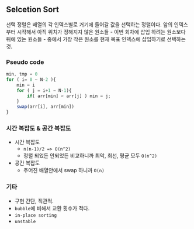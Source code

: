 ## Selcetion Sort

선택 정렬은 배열의 각 인덱스별로 거기에 들어갈 값을 선택하는 정렬이다. 앞의 인덱스부터 시작해서 아직 위치가 정해지지 않은 원소들 - 이번 회차에 삽입 하려는 원소보다 뒤에 있는 원소들 - 중에서 가장 작은 원소를 현재 목표 인덱스에 삽입하기로 선택하는 것.

### Pseudo code

```js
min, tmp = 0
for ( i= 0 ~ N-2 ){
    min = i
    for ( j = i+1 ~ N-1){
        if( arr[min] < arr[j] ) min = j;
    }
    swap(arr[i], arr[min])
}
```

### 시간 복잡도 & 공간 복잡도

- 시간 복잡도 
    - `n(n-1)/2 => O(n^2)`
    - 정렬 되었든 안되었든 비교하니까 최악, 최선, 평균 모두 `O(n^2)`
- 공간 복잡도
    - 주어진 배열안에서 swap 하니까 `O(n)`

### 기타

- 구현 간단, 직관적. 
- `bubble`에 비해서 교환 횟수가 적다.
- `in-place sorting`
- `unstable`



